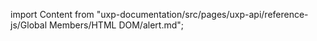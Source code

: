 
import Content from "uxp-documentation/src/pages/uxp-api/reference-js/Global Members/HTML DOM/alert.md";

<Content query="product=photoshop"/>
